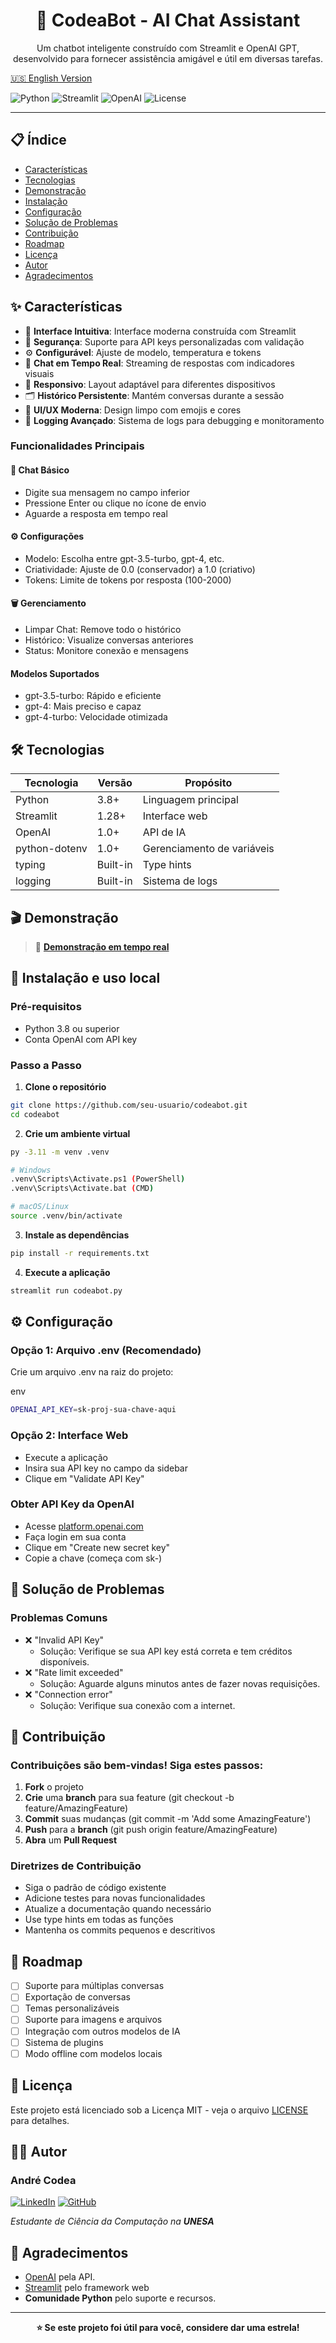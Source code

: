 <div align="center", markdown="1"> 
<h1>🤖 CodeaBot - AI Chat Assistant</h1> 
  
<p>Um chatbot inteligente construído com Streamlit e OpenAI GPT, desenvolvido para fornecer assistência     amigável e útil em diversas tarefas.</p>

</div>

[🇺🇸 English Version](README.md)



![Python](https://img.shields.io/badge/python-v3.8+-blue.svg)
![Streamlit](https://img.shields.io/badge/streamlit-v1.28+-red.svg)
![OpenAI](https://img.shields.io/badge/openai-v1.0+-green.svg)
![License](https://img.shields.io/badge/license-MIT-blue.svg)

--- 

## 📋 Índice

- [Características](README-pt.md#-características)
- [Tecnologias](README-pt.md#-tecnologias)
- [Demonstração](README-pt.md#-demonstração)
- [Instalação](README-pt.md#-instalação)
- [Configuração](README-pt.md#-configuração)
- [Solução de Problemas](README-pt.md#-solução-de-problemas)
- [Contribuição](README-pt.md#-contribuição)
- [Roadmap](README-pt.md#-roadmap)
- [Licença](README-pt.md#-licenças)
- [Autor](README-pt.md#-autor)
- [Agradecimentos](README-pt.md#-agradecimentos)

## ✨ Características

- 🎯 **Interface Intuitiva**: Interface moderna construída com Streamlit
- 🔐 **Segurança**: Suporte para API keys personalizadas com validação
- ⚙️ **Configurável**: Ajuste de modelo, temperatura e tokens
- 💬 **Chat em Tempo Real**: Streaming de respostas com indicadores visuais
- 📱 **Responsivo**: Layout adaptável para diferentes dispositivos
- 🗂️ **Histórico Persistente**: Mantém conversas durante a sessão
- 🎨 **UI/UX Moderna**: Design limpo com emojis e cores
- 🔧 **Logging Avançado**: Sistema de logs para debugging e monitoramento

### Funcionalidades Principais

#### 💬 Chat Básico
- Digite sua mensagem no campo inferior
- Pressione Enter ou clique no ícone de envio
- Aguarde a resposta em tempo real

#### ⚙️ Configurações
- Modelo: Escolha entre gpt-3.5-turbo, gpt-4, etc.
- Criatividade: Ajuste de 0.0 (conservador) a 1.0 (criativo)
- Tokens: Limite de tokens por resposta (100-2000)

#### 🗑️ Gerenciamento
- Limpar Chat: Remove todo o histórico
- Histórico: Visualize conversas anteriores
- Status: Monitore conexão e mensagens

#### Modelos Suportados
- gpt-3.5-turbo: Rápido e eficiente
- gpt-4: Mais preciso e capaz
- gpt-4-turbo: Velocidade otimizada

## 🛠️ Tecnologias
|Tecnologia	|Versão	|Propósito|
------------|-------|---------|
|Python	|3.8+	|Linguagem principal
|Streamlit|	1.28+	|Interface web
|OpenAI	|1.0+	|API de IA
|python-dotenv|	1.0+	|Gerenciamento de variáveis
|typing	|Built-in	|Type hints
|logging	|Built-in	|Sistema de logs



## 🎬 Demonstração

> 🚀 **[Demonstração em tempo real](https://seu-app.streamlit.app)**


## 🚀 Instalação e uso local

### Pré-requisitos

- Python 3.8 ou superior
- Conta OpenAI com API key

### Passo a Passo

1. **Clone o repositório**
```bash
git clone https://github.com/seu-usuario/codeabot.git
cd codeabot
```
2. **Crie um ambiente virtual**
```bash
py -3.11 -m venv .venv

# Windows
.venv\Scripts\Activate.ps1 (PowerShell)
.venv\Scripts\Activate.bat (CMD)

# macOS/Linux
source .venv/bin/activate
```
3. **Instale as dependências**
```bash
pip install -r requirements.txt
```
4. **Execute a aplicação**
```bash
streamlit run codeabot.py
```

## ⚙️ Configuração
### **Opção 1**: Arquivo .env (Recomendado)
Crie um arquivo .env na raiz do projeto:

env
```bash
OPENAI_API_KEY=sk-proj-sua-chave-aqui
```

### **Opção 2**: Interface Web
- Execute a aplicação
- Insira sua API key no campo da sidebar
- Clique em "Validate API Key"

### Obter API Key da OpenAI
- Acesse [platform.openai.com](https://platform.openai.com/api-keys)
- Faça login em sua conta
- Clique em "Create new secret key"
- Copie a chave (começa com sk-)

## 🐛 Solução de Problemas
### Problemas Comuns
- ❌ "Invalid API Key"
  - Solução: Verifique se sua API key está correta e tem créditos disponíveis.
- ❌ "Rate limit exceeded"
  - Solução: Aguarde alguns minutos antes de fazer novas requisições.
- ❌ "Connection error"
  - Solução: Verifique sua conexão com a internet.
 

## 🤝 Contribuição

### Contribuições são bem-vindas! Siga estes passos:
1. **Fork** o projeto
2. **Crie** uma **branch** para sua feature (git checkout -b feature/AmazingFeature)
3. **Commit** suas mudanças (git commit -m 'Add some AmazingFeature')
4. **Push** para a **branch** (git push origin feature/AmazingFeature)
5. **Abra** um **Pull Request**

### Diretrizes de Contribuição
- Siga o padrão de código existente
- Adicione testes para novas funcionalidades
- Atualize a documentação quando necessário
- Use type hints em todas as funções
- Mantenha os commits pequenos e descritivos

## 📝 Roadmap
- [ ] Suporte para múltiplas conversas
- [ ] Exportação de conversas
- [ ] Temas personalizáveis
- [ ] Suporte para imagens e arquivos
- [ ] Integração com outros modelos de IA
- [ ] Sistema de plugins
- [ ] Modo offline com modelos locais

## 📄 Licença
Este projeto está licenciado sob a Licença MIT - veja o arquivo [LICENSE](LICENSE.txt) para detalhes.

## 👨‍💻 Autor
### André Codea 
[![LinkedIn](https://img.shields.io/badge/LinkedIn-%230570a8?style=for-the-badge&logo=LinkedIn&logoColor=white)](https://www.linkedin.com/in/andrecodea/) [![GitHub](https://img.shields.io/badge/GitHub-%23121011?style=for-the-badge&logo=GitHub&logoColor=white)](https://github.com/andrecodea)

*Estudante de Ciência da Computação na **UNESA***

## 🙏 Agradecimentos
- [OpenAI](https://www.openai.com) pela API.
- [Streamlit](https://www.streamlit.io) pelo framework web
- **Comunidade Python** pelo suporte e recursos.

---

<div align="center">
<b>⭐ Se este projeto foi útil para você, considere dar uma estrela!</b>
</div>
